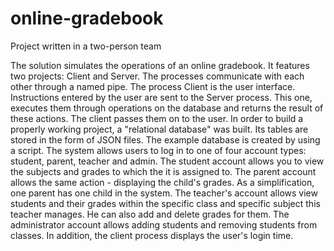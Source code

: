 # online-gradebook
Project written in a two-person team

  The solution simulates the operations of an online gradebook. It features two projects: Client and Server. The processes communicate with each other through a named pipe. The process Client is the user interface. Instructions entered by the user are sent to the Server process. This one, executes them through operations on the database and returns the result of these actions. The client passes them on to the user. 
  In order to build a properly working project, a "relational database" was built. Its tables are stored in the form of JSON files. The example database is created by using a script. 
   The system allows users to log in to one of four account types: student, parent, teacher and admin. The student account allows you to view the subjects and grades to which the it is assigned to. The parent account allows the same action - displaying the child's grades. As a simplification, one parent has one child in the system. The teacher's account allows view students and their grades within the specific class and specific subject this teacher manages. He can also add and delete grades for them. The administrator account allows adding students and removing students from classes. In addition, the client process displays the user's login time.
